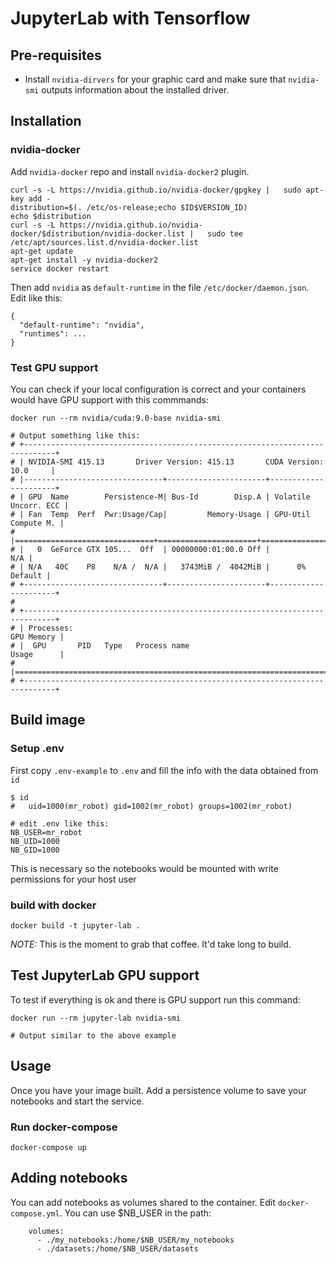 # JupyterLab with Tensorflow


## Pre-requisites

- Install `nvidia-dirvers` for your graphic card and make sure that `nvidia-smi` outputs information about the installed driver.


## Installation 


### nvidia-docker

Add `nvidia-docker` repo and install `nvidia-docker2` plugin.

```
curl -s -L https://nvidia.github.io/nvidia-docker/gpgkey |   sudo apt-key add -
distribution=$(. /etc/os-release;echo $ID$VERSION_ID)
echo $distribution
curl -s -L https://nvidia.github.io/nvidia-docker/$distribution/nvidia-docker.list |   sudo tee /etc/apt/sources.list.d/nvidia-docker.list
apt-get update
apt-get install -y nvidia-docker2
service docker restart

```

Then add `nvidia` as  `default-runtime` in the file `/etc/docker/daemon.json`. Edit like this:

```
{
  "default-runtime": "nvidia",
  "runtimes": ... 
}
```



### Test GPU support

You can check if your local configuration is correct and your containers would have GPU support with this commmands:

```
docker run --rm nvidia/cuda:9.0-base nvidia-smi

# Output something like this:
# +-----------------------------------------------------------------------------+
# | NVIDIA-SMI 415.13       Driver Version: 415.13       CUDA Version: 10.0     |
# |-------------------------------+----------------------+----------------------+
# | GPU  Name        Persistence-M| Bus-Id        Disp.A | Volatile Uncorr. ECC |
# | Fan  Temp  Perf  Pwr:Usage/Cap|         Memory-Usage | GPU-Util  Compute M. |
# |===============================+======================+======================|
# |   0  GeForce GTX 105...  Off  | 00000000:01:00.0 Off |                  N/A |
# | N/A   40C    P8    N/A /  N/A |   3743MiB /  4042MiB |      0%      Default |
# +-------------------------------+----------------------+----------------------+
#                                                                                
# +-----------------------------------------------------------------------------+
# | Processes:                                                       GPU Memory |
# |  GPU       PID   Type   Process name                             Usage      |
# |=============================================================================|
# +-----------------------------------------------------------------------------+

```

## Build image

### Setup .env

First copy `.env-example` to `.env` and fill the info with the data obtained from `id`

```
$ id
#   uid=1000(mr_robot) gid=1002(mr_robot) groups=1002(mr_robot)

# edit .env like this:
NB_USER=mr_robot
NB_UID=1000
NB_GID=1000
```

This is necessary so the notebooks would be mounted with write permissions for your host user


### build with docker

```
docker build -t jupyter-lab . 
```

*NOTE:* This is the moment to grab that coffee. It'd take long to build.


## Test JupyterLab GPU support

To test if everything is ok and there is GPU support run this command:

```
docker run --rm jupyter-lab nvidia-smi

# Output similar to the above example
```

## Usage

Once you have your image built. Add a persistence volume to save your notebooks and start the service.

### Run docker-compose

```
docker-compose up
```

## Adding notebooks

You can add notebooks as volumes shared to the container. Edit `docker-compose.yml`. You can use $NB_USER in the path:

```
    volumes:
      - ./my_notebooks:/home/$NB_USER/my_notebooks
      - ./datasets:/home/$NB_USER/datasets
```

